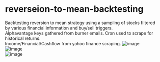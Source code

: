 # reverseion-to-mean-backtesting
Backtesting reversion to mean strategy using a sampling of stocks filtered by various financial information and buy/sell triggers.  
Alphavantage keys gathered from burner emails. Cron used to scrape for historical returns.  
Income/Financial/Cashflow from yahoo finance scraping.
![image](https://user-images.githubusercontent.com/17228005/128654510-7ee042a5-f9c8-4a03-9a63-4527e3876146.png)  
![image](https://user-images.githubusercontent.com/17228005/128654522-7cc8dec0-51ac-4f24-895b-49818ee199bd.png)  
![image](https://user-images.githubusercontent.com/17228005/128654862-b4fb50fd-8c08-47f0-bfa2-f839560d0439.png)  

